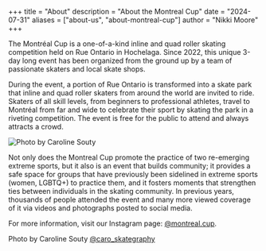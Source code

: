 +++
title = "About"
description = "About the Montreal Cup"
date = "2024-07-31"
aliases = ["about-us", "about-montreal-cup"]
author = "Nikki Moore"
+++

The Montréal Cup is a one-of-a-kind inline and quad roller skating competition held on Rue Ontario in Hochelaga. Since 2022, this unique 3-day long event has been organized from the ground up by a team of passionate skaters and local skate shops. 

During the event, a portion of Rue Ontario is transformed into a skate park that inline and quad roller skaters from around the world are invited to ride. Skaters of all skill levels, from beginners to professional athletes, travel to Montréal from far and wide to celebrate their sport by skating the park in a riveting competition. The event is free for the public to attend and always attracts a crowd. 

![Photo by Caroline Souty](/img/20240908-carosouty-montrealcup--37.jpg)

Not only does the Montreal Cup promote the practice of two re-emerging extreme sports, but it also is an event that builds community; it provides a safe space for groups that have previously been sidelined in extreme sports (women, LGBTQ+) to practice them, and it fosters moments that strengthen ties between individuals in the skating community. In previous years, thousands of people attended the event and many more viewed coverage of it via videos and photographs posted to social media.

For more information, visit our Instagram page: [@montreal.cup](https://www.instagram.com/montreal.cup/?hl=en).

Photo by Caroline Souty [@caro_skategraphy](https://www.instagram.com/caro_skategraphy/?hl=en)

<!--
<div class="mobileHide">
    <p style="text-align: center">
        <font size="+3"> Co-organizers </font>
    </p>    
</div>

<div class="hide-on-desktop">
    <p style="text-align: center">
        <font size="+2"> Co-organizers </font>
    </p>        
</div>
-->

<!-- 
</br>
</br>

<div class="mobileHide">
    <p style="text-align: center">
        <font size="+3"> Thank you to our 2024 sponsors! </font>
    </p>    
</div>

<div class="hide-on-desktop">
    <p style="text-align: center">
        <font size="+2"> Thank you to our 2024 sponsors! </font>
    </p>        
</div>

<div class="container_coorg">
	<div class="mybutton"> <a href="https://solo-inline.com/"><img src="/img/sponsorlogos/BoutiqueSoloInline.png"></a> </div> 
    <div class="mybutton"> <a href="https://hochelaga.ca/"><img src="/img/sponsorlogos/Hochelaga2.png"></a> </div>
</div>
-->

<!--
<div class="mobileHide">
    <p style="text-align: center">
        <font size="+3"> Main Sponsors </font>
    </p>    
</div>

<div class="hide-on-desktop">
    <p style="text-align: center">
        <font size="+2"> Main Sponsors </font>
    </p>        
</div>
-->

<!--
<div class="container_sponsors3">
	<div class="mybutton"> <a href="https://aciervulcan.com/"><img src="/img/sponsorlogos/AcierVulcan.png"> </a>  </div>
    <div class="mybutton"> <a href="https://www.rollerblade.com/canada/"><img src="/img/sponsorlogos/Rollerblade_resized.png"> </a> </div>
    <div class="mybutton"> <a href="https://riedellskates.com/"><img src="/img/sponsorlogos/Riedell_resized.png"> </a> </div>
</div>

<div class="container_sponsors4">
	<div class="mybutton"> <a href="https://k2skates.com/"><img src="/img/sponsorlogos/K2_resized.png"> </a>  </div>
	<div class="mybutton"> <a href="https://www.lowlifemtl.com/"><img src="/img/sponsorlogos/Lowlife_resized.png"> </a>  </div>
    <div class="mybutton"> <a href="https://www.nitroskatesto.ca/"><img src="/img/sponsorlogos/Nitro_resized.png"> </a>  </div>
    <div class="mybutton"> <a href="https://thesadpeopleclub.com/"><img src="/img/sponsorlogos/SadPeopleClub_resized.png"> </a>  </div>
</div>

<style type="text/css">
        .mobileHide { display: inline;}
        /* Smartphone Portrait and Landscape */
        @media only screen
        and (min-device-width : 320px)
        and (max-device-width : 480px){  .mobileHide { display: none;}}
     </style>

<style type="text/css">
@media screen and (min-width: 481px) {
  .hide-on-desktop {
    display: none;
  }
}
 </style>
-->

<!--
<div class="mobileHide">
    <p style="text-align: center">
        <font size="+3"> Sponsoring Partners </font>
    </p>    
</div>

<div class="hide-on-desktop">
    <p style="text-align: center">
        <font size="+2"> Sponsoring Partners </font>
    </p>        
</div>
-->

<!--
![Parners logos](/img/sponsorlogos/sponsoringpartners_grid.png "100%")
-->

<!--
<div class="mobileHide">
    <p style="text-align: center">
        <font size="+3"> Partners </font>
    </p>    
</div>

<div class="hide-on-desktop">
    <p style="text-align: center">
        <font size="+2"> Partners </font>
    </p>        
</div>
-->

<!--
![Parners logos](/img/sponsorlogos/partners_logos.png "100%")
-->